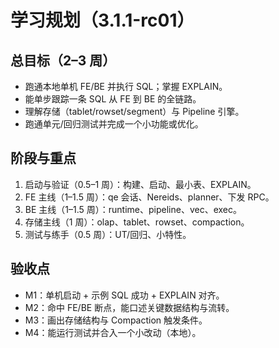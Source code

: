 # 学习规划（3.1.1-rc01）

## 总目标（2–3 周）
- 跑通本地单机 FE/BE 并执行 SQL；掌握 EXPLAIN。
- 能单步跟踪一条 SQL 从 FE 到 BE 的全链路。
- 理解存储（tablet/rowset/segment）与 Pipeline 引擎。
- 跑通单元/回归测试并完成一个小功能或优化。

## 阶段与重点
1) 启动与验证（0.5–1 周）：构建、启动、最小表、EXPLAIN。
2) FE 主线（1–1.5 周）：qe 会话、Nereids、planner、下发 RPC。
3) BE 主线（1–1.5 周）：runtime、pipeline、vec、exec。
4) 存储主线（1 周）：olap、tablet、rowset、compaction。
5) 测试与练手（0.5 周）：UT/回归、小特性。

## 验收点
- M1：单机启动 + 示例 SQL 成功 + EXPLAIN 对齐。
- M2：命中 FE/BE 断点，能口述关键数据结构与流转。
- M3：画出存储结构与 Compaction 触发条件。
- M4：能运行测试并合入一个小改动（本地）。
